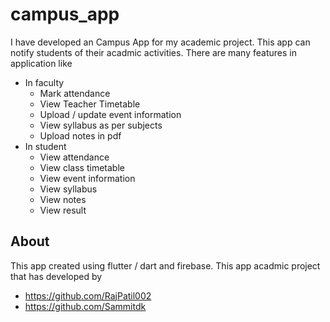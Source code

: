 # campus_app

 I have developed an Campus App for my academic project. This app can notify students of their acadmic activities.
 There are many features in application like 
  * In faculty
    - Mark attendance
    - View Teacher Timetable
    - Upload / update event information
    - View syllabus as per subjects
    - Upload notes in pdf
  * In student
    - View attendance
    - View class timetable
    - View event information
    - View syllabus
    - View notes
    - View result
 
 ## About
  
  This app created using flutter / dart and firebase.
  This app acadmic project that has developed by 
  - https://github.com/RajPatil002
  - https://github.com/Sammitdk
